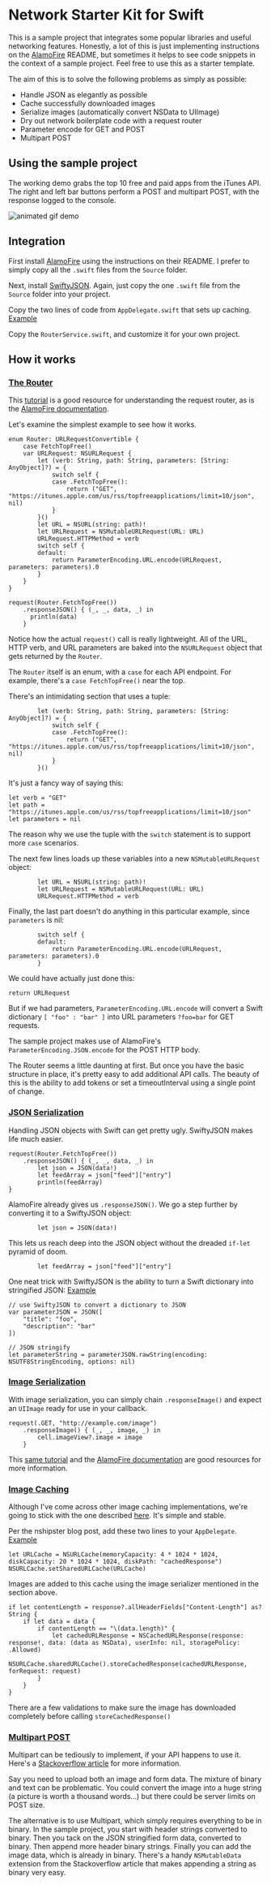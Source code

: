 # Network Starter Kit for Swift

This is a sample project that integrates some popular libraries and useful networking features.  Honestly, a lot of this is just implementing instructions on the [AlamoFire](https://github.com/Alamofire/Alamofire) README, but sometimes it helps to see code snippets in the context of a sample project.  Feel free to use this as a starter template.

The aim of this is to solve the following problems as simply as possible:

* Handle JSON as elegantly as possible
* Cache successfully downloaded images
* Serialize images (automatically convert NSData to UIImage)
* Dry out network boilerplate code with a request router
* Parameter encode for GET and POST
* Multipart POST

## Using the sample project

The working demo grabs the top 10 free and paid apps from the iTunes API.  The right and left bar buttons perform a POST and multipart POST, with the response logged to the console.

![animated gif demo](https://github.com/ThornTechPublic/SwiftNetworkStarterKit/blob/master/githubImages/networkMashupDemo.gif)

## Integration

First install [AlamoFire](https://github.com/Alamofire/Alamofire) using the instructions on their README.  I prefer to simply copy all the `.swift` files from the `Source` folder.

Next, install [SwiftyJSON](https://github.com/SwiftyJSON/SwiftyJSON).  Again, just copy the one `.swift` file from the `Source` folder into your project.

Copy the two lines of code from `AppDelegate.swift` that sets up caching.  [Example](https://github.com/ThornTechPublic/SwiftNetworkStarterKit/blob/master/networkMashup/AppDelegate.swift#L20)

Copy the `RouterService.swift`, and customize it for your own project.

## How it works

### [The Router](https://github.com/ThornTechPublic/SwiftNetworkStarterKit/blob/master/networkMashup/RouterService.swift#L32)

This [tutorial](http://www.raywenderlich.com/85080/beginning-alamofire-tutorial) is a good resource for understanding the request router, as is the [AlamoFire documentation](https://github.com/Alamofire/Alamofire#urlrequestconvertible).  

Let's examine the simplest example to see how it works.

```
enum Router: URLRequestConvertible {
    case FetchTopFree()
    var URLRequest: NSURLRequest {
        let (verb: String, path: String, parameters: [String: AnyObject]?) = {
            switch self {
            case .FetchTopFree():
                return ("GET", "https://itunes.apple.com/us/rss/topfreeapplications/limit=10/json", nil)
            }
        }()
        let URL = NSURL(string: path)!
        let URLRequest = NSMutableURLRequest(URL: URL)
        URLRequest.HTTPMethod = verb
        switch self {
        default:
            return ParameterEncoding.URL.encode(URLRequest, parameters: parameters).0
        }
    }
}

request(Router.FetchTopFree())
    .responseJSON() { (_, _, data, _) in
      println(data)
    }
```

Notice how the actual `request()` call is really lightweight.  All of the URL, HTTP verb, and URL parameters are baked into the `NSURLRequest` object that gets returned by the `Router`.

The `Router` itself is an enum, with a `case` for each API endpoint.  For example, there's a `case FetchTopFree()` near the top.

There's an intimidating section that uses a tuple:

```
        let (verb: String, path: String, parameters: [String: AnyObject]?) = {
            switch self {
            case .FetchTopFree():
                return ("GET", "https://itunes.apple.com/us/rss/topfreeapplications/limit=10/json", nil)
            }
        }()
```

It's just a fancy way of saying this:

```
let verb = "GET"
let path = "https://itunes.apple.com/us/rss/topfreeapplications/limit=10/json"
let parameters = nil
```

The reason why we use the tuple with the `switch` statement is to support more `case` scenarios.

The next few lines loads up these variables into a new `NSMutableURLRequest` object:

```
        let URL = NSURL(string: path)!
        let URLRequest = NSMutableURLRequest(URL: URL)
        URLRequest.HTTPMethod = verb
```

Finally, the last part doesn't do anything in this particular example, since `parameters` is nil:

```
        switch self {
        default:
            return ParameterEncoding.URL.encode(URLRequest, parameters: parameters).0
        }
```

We could have actually just done this:

```
return URLRequest
```

But if we had parameters, `ParameterEncoding.URL.encode` will convert a Swift dictionary `[ "foo" : "bar" ]` into URL parameters `?foo=bar` for GET requests.  

The sample project makes use of AlamoFire's `ParameterEncoding.JSON.encode` for the POST HTTP body.  

The Router seems a little daunting at first.  But once you have the basic structure in place, it's pretty easy to add additional API calls.  The beauty of this is the ability to add tokens or set a timeoutInterval using a single point of change.

### [JSON Serialization](https://github.com/ThornTechPublic/SwiftNetworkStarterKit/blob/master/networkMashup/RouterService.swift#L98)

Handling JSON objects with Swift can get pretty ugly.  SwiftyJSON makes life much easier.

```
request(Router.FetchTopFree())
    .responseJSON() { (_, _, data, _) in
        let json = JSON(data!)
        let feedArray = json["feed"]["entry"]
        println(feedArray)
}
```

AlamoFire already gives us `.responseJSON()`.  We go a step further by converting it to a SwiftyJSON object:

```
        let json = JSON(data!)
```

This lets us reach deep into the JSON object without the dreaded `if-let` pyramid of doom.

```
        let feedArray = json["feed"]["entry"]
```

One neat trick with SwiftyJSON is the ability to turn a Swift dictionary into stringified JSON: [Example](https://github.com/ThornTechPublic/SwiftNetworkStarterKit/blob/master/networkMashup/RouterService.swift#L98)

```
// use SwiftyJSON to convert a dictionary to JSON
var parameterJSON = JSON([
    "title": "foo",
    "description": "bar"
])

// JSON stringify
let parameterString = parameterJSON.rawString(encoding: NSUTF8StringEncoding, options: nil)
```

### [Image Serialization](https://github.com/ThornTechPublic/SwiftNetworkStarterKit/blob/master/networkMashup/RouterService.swift#L236)

With image serialization, you can simply chain `.responseImage()` and expect an `UIImage` ready for use in your callback.

```
request(.GET, "http://example.com/image")
    .responseImage() { (_, _, image, _) in
        cell.imageView?.image = image
    }
```

This [same tutorial](http://www.raywenderlich.com/85080/beginning-alamofire-tutorial) and the [AlamoFire documentation](https://github.com/Alamofire/Alamofire#response-serialization) are good resources for more information.  

### [Image Caching](https://github.com/ThornTechPublic/SwiftNetworkStarterKit/blob/master/networkMashup/RouterService.swift#L249)

Although I've come across other image caching implementations, we're going to stick with the one described [here](http://nshipster.com/nsurlcache/).  It's simple and stable.

Per the nshipster blog post, add these two lines to your `AppDelegate`.  [Example](https://github.com/ThornTechPublic/SwiftNetworkStarterKit/blob/master/networkMashup/AppDelegate.swift#L20)

```
let URLCache = NSURLCache(memoryCapacity: 4 * 1024 * 1024, diskCapacity: 20 * 1024 * 1024, diskPath: "cachedResponse")
NSURLCache.setSharedURLCache(URLCache)
```

Images are added to this cache using the image serializer mentioned in the section above.

```
if let contentLength = response?.allHeaderFields["Content-Length"] as? String {
    if let data = data {
        if contentLength == "\(data.length)" {
            let cachedURLResponse = NSCachedURLResponse(response: response!, data: (data as NSData), userInfo: nil, storagePolicy: .Allowed)
            NSURLCache.sharedURLCache().storeCachedResponse(cachedURLResponse, forRequest: request)
        }
    }
}
```

There are a few validations to make sure the image has downloaded completely before calling `storeCachedResponse()`

### [Multipart POST](https://github.com/ThornTechPublic/SwiftNetworkStarterKit/blob/master/networkMashup/RouterService.swift#L155)

Multipart can be tediously to implement, if your API happens to use it.  Here's a [Stackoverflow article](http://stackoverflow.com/questions/26162616/upload-image-with-parameters-in-swift) for more information.  

Say you need to upload both an image and form data.  The mixture of binary and text can be problematic.  You could convert the image into a huge string (a picture is worth a thousand words...) but there could be server limits on POST size. 

The alternative is to use Multipart, which simply requires everything to be in binary.  In the sample project, you start with header strings converted to binary.  Then you tack on the JSON stringified form data, converted to binary.  Then append more header binary strings.  Finally you can add the image data, which is already in binary.  There's a handy `NSMutableData` extension from the Stackoverflow article that makes appending a string as binary very easy.
